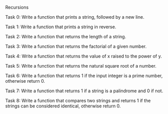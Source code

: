 Recursions

Task 0: Write a function that prints a string, followed by a new line.



Task 1: Write a function that prints a string in reverse.



Task 2: Write a function that returns the length of a string.



Task 3: Write a function that returns the factorial of a given number.



Task 4: Write a function that returns the value of x raised to the power of y.



Task 5: Write a function that returns the natural square root of a number.



Task 6: Write a function that returns 1 if the input integer is a prime number, otherwise return 0.



Task 7: Write a function that returns 1 if a string is a palindrome and 0 if not.



Task 8: Write a function that compares two strings and returns 1 if the strings can be considered identical, otherwise return 0.